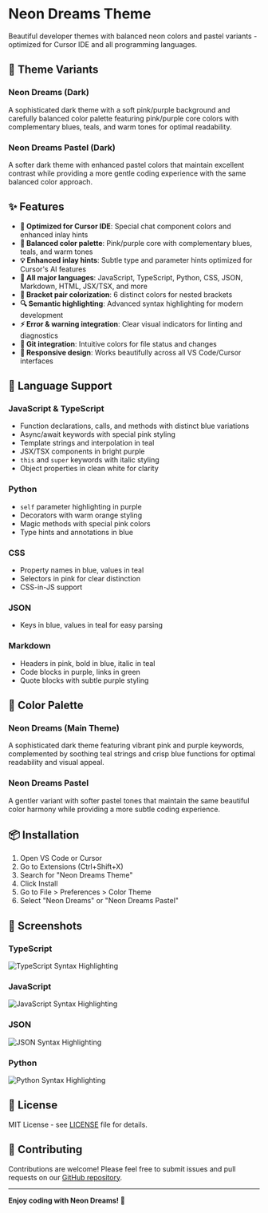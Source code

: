 # Neon Dreams Theme

Beautiful developer themes with balanced neon colors and pastel variants - optimized for Cursor IDE and all programming languages.

## 🎨 Theme Variants

### Neon Dreams (Dark)
A sophisticated dark theme with a soft pink/purple background and carefully balanced color palette featuring pink/purple core colors with complementary blues, teals, and warm tones for optimal readability.

### Neon Dreams Pastel (Dark)
A softer dark theme with enhanced pastel colors that maintain excellent contrast while providing a more gentle coding experience with the same balanced color approach.

## ✨ Features

- **🎯 Optimized for Cursor IDE**: Special chat component colors and enhanced inlay hints
- **🌈 Balanced color palette**: Pink/purple core with complementary blues, teals, and warm tones
- **💡 Enhanced inlay hints**: Subtle type and parameter hints optimized for Cursor's AI features
- **🔧 All major languages**: JavaScript, TypeScript, Python, CSS, JSON, Markdown, HTML, JSX/TSX, and more
- **🌈 Bracket pair colorization**: 6 distinct colors for nested brackets
- **🔍 Semantic highlighting**: Advanced syntax highlighting for modern development
- **⚡ Error & warning integration**: Clear visual indicators for linting and diagnostics
- **🎨 Git integration**: Intuitive colors for file status and changes
- **📱 Responsive design**: Works beautifully across all VS Code/Cursor interfaces

## 🚀 Language Support

### JavaScript & TypeScript
- Function declarations, calls, and methods with distinct blue variations
- Async/await keywords with special pink styling
- Template strings and interpolation in teal
- JSX/TSX components in bright purple
- `this` and `super` keywords with italic styling
- Object properties in clean white for clarity

### Python
- `self` parameter highlighting in purple
- Decorators with warm orange styling
- Magic methods with special pink colors
- Type hints and annotations in blue

### CSS
- Property names in blue, values in teal
- Selectors in pink for clear distinction
- CSS-in-JS support

### JSON
- Keys in blue, values in teal for easy parsing

### Markdown
- Headers in pink, bold in blue, italic in teal
- Code blocks in purple, links in green
- Quote blocks with subtle purple styling

## 🎨 Color Palette

### Neon Dreams (Main Theme)
A sophisticated dark theme featuring vibrant pink and purple keywords, complemented by soothing teal strings and crisp blue functions for optimal readability and visual appeal.

### Neon Dreams Pastel
A gentler variant with softer pastel tones that maintain the same beautiful color harmony while providing a more subtle coding experience.

## 📦 Installation

1. Open VS Code or Cursor
2. Go to Extensions (Ctrl+Shift+X)
3. Search for "Neon Dreams Theme"
4. Click Install
5. Go to File > Preferences > Color Theme
6. Select "Neon Dreams" or "Neon Dreams Pastel"

## 📸 Screenshots

### TypeScript
![TypeScript Syntax Highlighting](screenshots/code_ts.png)

### JavaScript
![JavaScript Syntax Highlighting](screenshots/code_js.png)

### JSON
![JSON Syntax Highlighting](screenshots/code_json.png)

### Python
![Python Syntax Highlighting](screenshots/code_py.png)

## 📝 License

MIT License - see [LICENSE](LICENSE) file for details.

## 🤝 Contributing

Contributions are welcome! Please feel free to submit issues and pull requests on our [GitHub repository](https://github.com/neon-dreams/neon-dreams-theme).

---

**Enjoy coding with Neon Dreams! 🌟** 